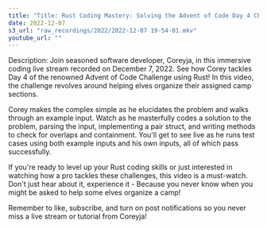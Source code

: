 ```yaml
---
title: "Title: Rust Coding Mastery: Solving the Advent of Code Day 4 Challenge - Live Stream with Coreyja"
date: 2022-12-07
s3_url: "raw_recordings/2022/2022-12-07 19-54-01.mkv"
youtube_url: ""
---
```


Description: Join seasoned software developer, Coreyja, in this immersive coding live stream recorded on December 7, 2022. See how Corey tackles Day 4 of the renowned Advent of Code Challenge using Rust! In this video, the challenge revolves around helping elves organize their assigned camp sections.

Corey makes the complex simple as he elucidates the problem and walks through an example input. Watch as he masterfully codes a solution to the problem, parsing the input, implementing a pair struct, and writing methods to check for overlaps and containment. You'll get to see live as he runs test cases using both example inputs and his own inputs, all of which pass successfully.

If you're ready to level up your Rust coding skills or just interested in watching how a pro tackles these challenges, this video is a must-watch. Don't just hear about it, experience it - Because you never know when you might be asked to help some elves organize a camp!

Remember to like, subscribe, and turn on post notifications so you never miss a live stream or tutorial from Coreyja!
